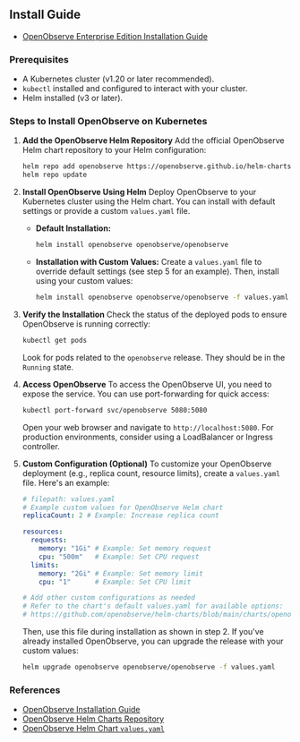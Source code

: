 ## Install Guide
- [OpenObserve Enterprise Edition Installation Guide](https://openobserve.ai/docs/openobserve-enterprise-edition-installation-guide/)

### Prerequisites
- A Kubernetes cluster (v1.20 or later recommended).
- `kubectl` installed and configured to interact with your cluster.
- Helm installed (v3 or later).

### Steps to Install OpenObserve on Kubernetes

1.  **Add the OpenObserve Helm Repository**
    Add the official OpenObserve Helm chart repository to your Helm configuration:
    ```bash
    helm repo add openobserve https://openobserve.github.io/helm-charts
    helm repo update
    ```

2.  **Install OpenObserve Using Helm**
    Deploy OpenObserve to your Kubernetes cluster using the Helm chart. You can install with default settings or provide a custom `values.yaml` file.

    *   **Default Installation:**
        ```bash
        helm install openobserve openobserve/openobserve
        ```

    *   **Installation with Custom Values:**
        Create a `values.yaml` file to override default settings (see step 5 for an example). Then, install using your custom values:
        ```bash
        helm install openobserve openobserve/openobserve -f values.yaml
        ```

3.  **Verify the Installation**
    Check the status of the deployed pods to ensure OpenObserve is running correctly:
    ```bash
    kubectl get pods
    ```
    Look for pods related to the `openobserve` release. They should be in the `Running` state.

4.  **Access OpenObserve**
    To access the OpenObserve UI, you need to expose the service. You can use port-forwarding for quick access:
    ```bash
    kubectl port-forward svc/openobserve 5080:5080
    ```
    Open your web browser and navigate to `http://localhost:5080`. For production environments, consider using a LoadBalancer or Ingress controller.

5.  **Custom Configuration (Optional)**
    To customize your OpenObserve deployment (e.g., replica count, resource limits), create a `values.yaml` file. Here's an example:
    ```yaml
    # filepath: values.yaml
    # Example custom values for OpenObserve Helm chart
    replicaCount: 2 # Example: Increase replica count

    resources:
      requests:
        memory: "1Gi" # Example: Set memory request
        cpu: "500m"   # Example: Set CPU request
      limits:
        memory: "2Gi" # Example: Set memory limit
        cpu: "1"      # Example: Set CPU limit

    # Add other custom configurations as needed
    # Refer to the chart's default values.yaml for available options:
    # https://github.com/openobserve/helm-charts/blob/main/charts/openobserve/values.yaml
    ```
    Then, use this file during installation as shown in step 2. If you've already installed OpenObserve, you can upgrade the release with your custom values:
    ```bash
    helm upgrade openobserve openobserve/openobserve -f values.yaml
    ```

### References
- [OpenObserve Installation Guide](https://openobserve.ai/docs/openobserve-enterprise-edition-installation-guide/)
- [OpenObserve Helm Charts Repository](https://github.com/openobserve/helm-charts)
- [OpenObserve Helm Chart `values.yaml`](https://github.com/openobserve/helm-charts/blob/main/charts/openobserve/values.yaml)